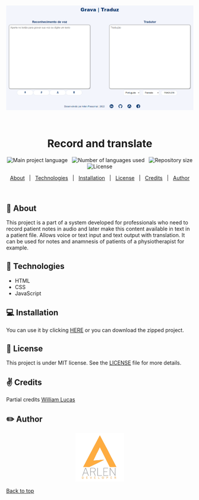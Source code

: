 <!-- About the project -->

<div align="center" id="top"> 
  <img src="assets/img/exemple.png" alt="image description" />

  &#xa0;

</div>

<h1 align="center">Record and translate</h1>

<p align="center">
  <img alt="Main project language" src="https://img.shields.io/github/languages/top/arlendev/gravador-tradutor?color=#FEAC40">
  &nbsp
  <img alt="Number of languages used" src="https://img.shields.io/github/languages/count/arlendev/gravador-tradutor?color=#FEAC40">
  &nbsp
  <img alt="Repository size" src="https://img.shields.io/github/repo-size/arlendev/gravador-tradutor?color=#FEAC40">
  &nbsp
  <img alt="License" src="https://img.shields.io/github/license/arlendev/gravador-tradutor?color=#FEAC40">
  &nbsp
</p>

<p align="center">
  <a href="#dart-about">About</a> &#xa0; | &#xa0; 
  <a href="#rocket-technologies">Technologies</a> &#xa0; | &#xa0;
  <a href="#computer-installation">Installation</a> &#xa0; | &#xa0;
  <a href="#memo-license">License</a> &#xa0; | &#xa0;
  <a href="#v-credits">Credits</a> &#xa0; | &#xa0;
  <a href="#pencil2-author">Author</a>
</p>

<br>

## :dart: About ##

This project is a part of a system developed for professionals who need to record patient notes in audio and later make this content available in text in a patient file. 
Allows voice or text input and text output with translation. 
It can be used for notes and anamnesis of patients of a physiotherapist for example.

## :rocket: Technologies ##

- HTML
- CSS
- JavaScript

## :computer: Installation ##

You can use it by clicking [HERE](https://arlendev.github.io/gravador-tradutor/) or you can download the zipped project.


## :memo: License ##

This project is under MIT license. See the [LICENSE](LICENSE) file for more details.

## :v: Credits ##

Partial credits [William Lucas](https://github.com/WilliamDosSantos)

## :pencil2: Author ##

<div align="center">
  <a href="https://arlendev.github.io/portfolio/">
    <img src="assets/img/logoArlen.png" target="_blank" alt="Logo" width="auto" height="130">
  </a>
</div>

<a href="#top">Back to top</a>
